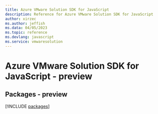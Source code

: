 ```yaml
---
title: Azure VMware Solution SDK for JavaScript
description: Reference for Azure VMware Solution SDK for JavaScript
author: xirzec
ms.author: jeffish
ms.data: 04/05/2023
ms.topic: reference
ms.devlang: javascript
ms.service: vmwaresolution
---
```

# Azure VMware Solution SDK for JavaScript - preview
## Packages - preview
[!INCLUDE [packages](vmware-solution-index.md)]